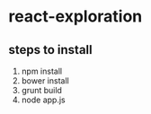 # react-exploration

## steps to install

1. npm install
1. bower install
1. grunt build
1. node app.js

